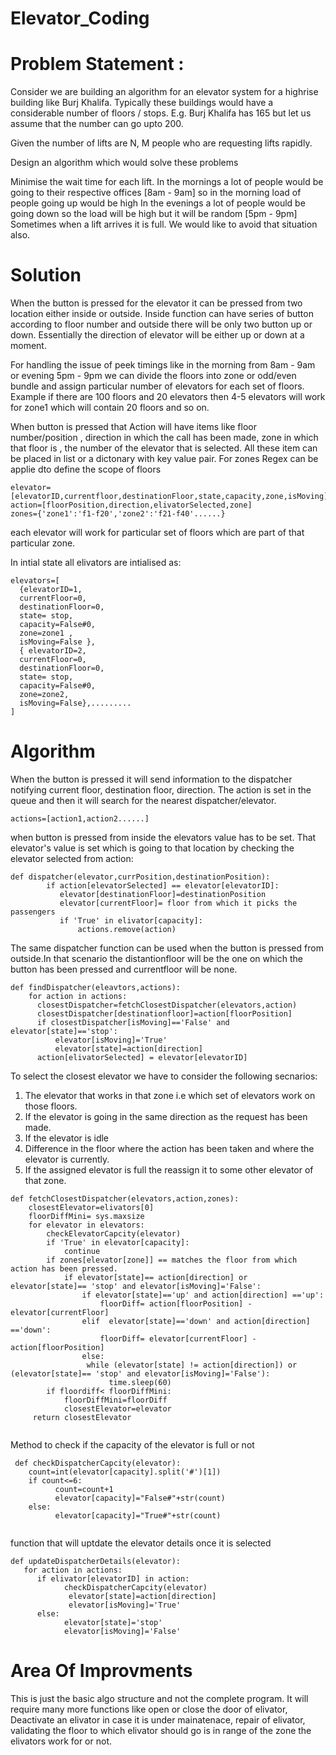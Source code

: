 # Elevator_Coding
# **Problem Statement :** 

Consider we are building an algorithm for an elevator system for a highrise building like Burj Khalifa. Typically these buildings would have a considerable number of floors / stops. E.g. Burj Khalifa has 165 but let us assume that the number can go upto 200.

Given the number of lifts are N, M people who are requesting lifts rapidly. 

Design an algorithm which would solve these problems

Minimise the wait time for each lift.
In the mornings a lot of people would be going to their respective offices [8am - 9am] so in the morning load of people going up would be high
In the evenings a lot of people would be going down so the load will be high but it will be random [5pm - 9pm]
Sometimes when a lift arrives it is full. We would like to avoid that situation also.

 # **Solution**
When the button is pressed for the elevator it can be pressed from two location either inside or outside. Inside function can have series of button according to floor number and outside there will be only two button up or down. Essentially the direction of elevator will be either up or down at a moment.

For handling the issue of peek timings like in the morning from 8am - 9am or evening 5pm - 9pm we can divide the floors into zone or odd/even bundle and assign particular number of elevators for each set of floors. Example if there are 100 floors and 20 elevators then 4-5 elevators will work for zone1 which will contain 20 floors and so on.

When button is pressed that Action will have items like floor number/position , direction in which the call has been made, zone in which that floor is , the number of the elevator that is selected. All these item can be placed in list or a dictonary with key value pair. For zones Regex can be applie dto define the scope of floors
```
elevator=[elevatorID,currentfloor,destinationFloor,state,capacity,zone,isMoving]
action=[floorPosition,direction,elivatorSelected,zone]
zones={'zone1':'f1-f20','zone2':'f21-f40'......}
```
each elevator will work for particular set of floors which are part of that particular zone.

In intial state all elivators are intialised as:
```
elevators=[
  {elevatorID=1,
  currentFloor=0,
  destinationFloor=0,
  state= stop,
  capacity=False#0,
  zone=zone1 ,
  isMoving=False },
  { elevatorID=2,
  currentFloor=0,
  destinationFloor=0,
  state= stop,
  capacity=False#0,
  zone=zone2,
  isMoving=False},.........
]
```

 # **Algorithm**
When the button is pressed it will send information to the dispatcher notifying current floor, destination floor, direction. The action is set in the queue and then it will search for the nearest dispatcher/elevator. 
```
actions=[action1,action2......]
```
when button is pressed from inside the elevators value has to be set. That elevator's value is set which is going to that location by checking the elevator selected from action:
```
def dispatcher(elevator,currPosition,destinationPosition):
        if action[elevatorSelected] == elevator[elevatorID]:
           elevator[destinationFloor]=destinationPosition
           elevator[currentFloor]= floor from which it picks the passengers
           if 'True' in elivator[capacity]:
               actions.remove(action)
```            
The same dispatcher function can be used when the button is pressed from outside.In that scenario the distantionfloor will be the one on which the button has been pressed and currentfloor will be none.
```
def findDispatcher(eleavtors,actions):
    for action in actions:
      closestDispatcher=fetchClosestDispatcher(elevators,action)
      closestDispatcher[destinationfloor]=action[floorPosition]
      if closestDispatcher[isMoving]=='False' and elevator[state]=='stop':
          elevator[isMoving]='True'
          elevator[state]=action[direction]
      action[elivatorSelected] = elevator[elevatorID]
```
To select the closest elevator we have to consider the following secnarios:
1. The elevator that works in that zone i.e which set of elevators work on those floors.
2. If the elevator is going in the same direction as the request has been made.
3. If the elevator is idle
4. Difference in the floor where the action has been taken and where the elevator is currently.
5. If the assigned elevator is full the reassign it to some other elevator of that zone.
```
def fetchClosestDispatcher(elevators,action,zones):
    closestElevator=elivators[0]
    floorDiffMini= sys.maxsize
    for elevator in elevators:
        checkElevatorCapcity(elevator)
        if 'True' in elevator[capacity]:
            continue
        if zones[elevator[zone]] == matches the floor from which action has been pressed.   
            if elevator[state]== action[direction] or elevator[state]== 'stop' and elevator[isMoving]='False':
                if elevator[state]=='up' and action[direction] =='up':
                    floorDiff= action[floorPosition] - elevator[currentFloor]
                elif  elevator[state]=='down' and action[direction] =='down':
                    floorDiff= elevator[currentFloor] - action[floorPosition]
                else:
                 while (elevator[state] != action[direction]) or (elevator[state]== 'stop' and elevator[isMoving]='False'):
                      time.sleep(60) 
        if floordiff< floorDiffMini:
            floorDiffMini=floorDiff
            closestElevator=elevator
     return closestElevator
 
``` 
 Method to check if the capacity of the elevator is full or not
```
 def checkDispatcherCapcity(elevator):
    count=int(elevator[capacity].split('#')[1])
    if count<=6:
          count=count+1
          elevator[capacity]="False#"+str(count)
    else:
          elevator[capacity]="True#"+str(count)
  
  ```
 function that will uptdate the elevator details once it is selected
  ```
  def updateDispatcherDetails(elevator):
     for action in actions:
        if elivator[elevatorID] in action:
              checkDispatcherCapcity(elevator)
               elevator[state]=action[direction]
               elevator[isMoving]='True'
        else:
              elevator[state]='stop'
              elevator[isMoving]='False'
```
# Area Of Improvments
This is just the basic algo structure and not the complete program. It will require many more functions like open or close the door of elivator, Deactivate an elivator in case it is under mainatenace, repair of elivator, validating the floor to which elivator should go is in range of the zone the elivators work for or not.
